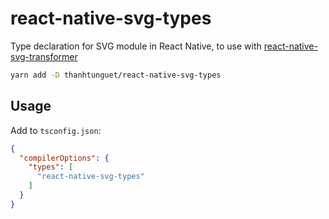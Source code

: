 # react-native-svg-types

Type declaration for SVG module in React Native, to use with [react-native-svg-transformer](https://www.npmjs.com/package/react-native-svg-transformer)

```sh
yarn add -D thanhtunguet/react-native-svg-types
```

## Usage

Add to `tsconfig.json`:

```json
{
  "compilerOptions": {
    "types": [
      "react-native-svg-types"
    ]
  }
}
```
